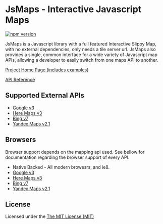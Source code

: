 # JsMaps - Interactive Javascript Maps
[![npm version](https://img.shields.io/npm/v/jsmaps.svg)](https://www.npmjs.com/package/jsmaps)

JsMaps is a Javascript library with a full featured Interactive Slippy Map, with no external dependencies, only needs a tile server url. JsMaps also provides a single, common interface for a wide variety of Javascript map APIs, allowing a developer to easliy switch from one maps API to another.

[Project Home Page (includes examples)](http://jsmaps.net) 

[API Reference](https://github.com/markkr125/jsmaps/wiki/API-Reference)

## Supported External APIs
* [Google v3](https://developers.google.com/maps/)
* [Here Maps v3](https://developer.here.com/) 
* [Bing v7](https://msdn.microsoft.com/en-us/library/dd877180.aspx)
* [Yandex Maps v2.1](https://tech.yandex.com/maps/)

## Browsers
Browser support depends on the mapping api used. See bellow for documentation regarding the browser support of every API.
* Native Backed - All modern browesrs, and ie8.
* [Google v3](https://developers.google.com/maps/faq#browsersupport)
* [Here Maps v3](https://developer.here.com/javascript-apis/documentation/v3/maps/topics/overview.html) 
* [Bing v7](https://msdn.microsoft.com/library/gg427618.aspx)
* [Yandex Maps v2.1](https://tech.yandex.com/maps/doc/jsapi/2.1/versions/concepts/index-docpage/#browsers)

## License
Licensed under the [The MIT License (MIT)](http://opensource.org/licenses/MIT)
